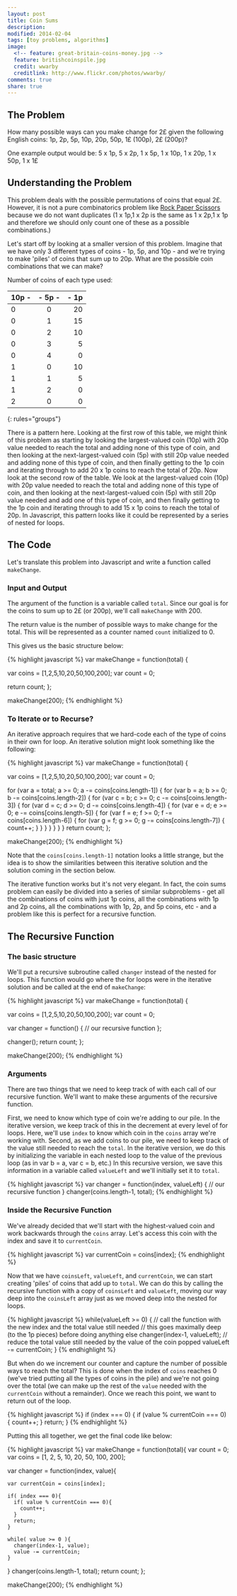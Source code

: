 ```yaml
---
layout: post
title: Coin Sums
description: 
modified: 2014-02-04
tags: [toy problems, algorithms]
image:
  <!-- feature: great-britain-coins-money.jpg -->
  feature: britishcoinspile.jpg
  credit: wwarby
  creditlink: http://www.flickr.com/photos/wwarby/
comments: true
share: true
---
```


## The Problem
How many possible ways can you make change for 2£ given the following English coins:
1p, 2p, 5p, 10p, 20p, 50p, 1£ (100p), 2£ (200p)?

One example output would be:
5 x 1p, 5 x 2p, 1 x 5p, 1 x 10p, 1 x 20p, 1 x 50p, 1 x 1£

## Understanding the Problem 
This problem deals with the possible permutations of coins that equal 2£.  However, it is not a pure combinatorics problem like [Rock Paper Scissors](http://jgpettibone.github.io/rock-paper-scissors/) because we do not want duplicates (1 x 1p,1 x 2p is the same as 1 x 2p,1 x 1p and therefore we should only count one of these as a possible combinations.)    

Let's start off by looking at a smaller version of this problem.  Imagine that we have only 3 different types of coins - 1p, 5p, and 10p - and we're trying to make 'piles' of coins that sum up to 20p.  What are the possible coin combinations that we can make?

Number of coins of each type used:

|   10p - | - 5p  - | - 1p    |
|:--------|:-------:|--------:|
|    0    |    0    |    20   |
|    0    |    1    |    15   |
|    0    |    2    |    10   |
|    0    |    3    |     5   |
|    0    |    4    |     0   |
|    1    |    0    |    10   |
|    1    |    1    |     5   |
|    1    |    2    |     0   |
|    2    |    0    |     0   |
{: rules="groups"}

There is a pattern here.  Looking at the first row of this table, we might think of this problem as starting by looking the largest-valued coin (10p) with 20p value needed to reach the total and adding none of this type of coin, and then looking at the next-largest-valued coin (5p) with still 20p value needed and adding none of this type of coin, and then finally getting to the 1p coin and iterating through to add 20 x 1p coins to reach the total of 20p.  Now look at the second row of the table.  We look at the largest-valued coin (10p) with 20p value needed to reach the total and adding none of this type of coin, and then looking at the next-largest-valued coin (5p) with still 20p value needed and add one of this type of coin, and then finally getting to the 1p coin and iterating through to add 15 x 1p coins to reach the total of 20p.  In Javascript, this pattern looks like it could be represented by a series of nested for loops.    

## The Code
Let's translate this problem into Javascript and write a function called `makeChange`.

### Input and Output
The argument of the function is a variable called `total`.  Since our goal is for the coins to sum up to 2£ (or 200p), we'll call `makeChange` with 200.

The return value is the number of possible ways to make change for the total.  This will be represented as a counter named `count` initialized to 0.

This gives us the basic structure below:

{% highlight javascript %}
var makeChange = function(total) {

  var coins = [1,2,5,10,20,50,100,200];
  var count = 0;

  return count;
};

makeChange(200);
{% endhighlight %}

### To Iterate or to Recurse?
An iterative approach requires that we hard-code each of the type of coins in their own for loop.  An iterative solution might look something like the following:

{% highlight javascript %}
var makeChange = function(total) {

  var coins = [1,2,5,10,20,50,100,200];
  var count = 0;

  for (var a = total; a >= 0; a -= coins[coins.length-1]) {
    for (var b = a; b >= 0; b -= coins[coins.length-2]) {
      for (var c = b; c >= 0; c -= coins[coins.length-3]) {
        for (var d = c; d >= 0; d -= coins[coins.length-4]) {
          for (var e = d; e >= 0; e -= coins[coins.length-5]) {
            for (var f = e; f >= 0; f -= coins[coins.length-6]) {
              for (var g = f; g >= 0; g -= coins[coins.length-7]) {
                count++;
              }
            }
          }
        }
      }
    }
  }
  return count;
};

makeChange(200);
{% endhighlight %}

Note that the `coins[coins.length-1]` notation looks a little strange, but the idea is to show the similarities between this iterative solution and the solution coming in the section below.

The iterative function works but it's not very elegant.  In fact, the coin sums problem can easily be divided into a series of similar subproblems - get all the combinations of coins with just 1p coins, all the combinations with 1p and 2p coins, all the combinations with 1p, 2p, and 5p coins, etc - and a problem like this is perfect for a recursive function.

## The Recursive Function

### The basic structure 
We'll put a recursive subroutine called `changer` instead of the nested for loops.  This function would go where the for loops were in the iterative solution and be called at the end of `makeChange`:

{% highlight javascript %}
var makeChange = function(total) {

  var coins = [1,2,5,10,20,50,100,200];
  var count = 0;
 
  var changer = function() {
    // our recursive function
  };

  changer();
  return count;
};

makeChange(200);
{% endhighlight %}

### Arguments 
There are two things that we need to keep track of with each call of our recursive function.  We'll want to make these arguments of the recursive function.  

First, we need to know which type of coin we're adding to our pile.  In the iterative version, we keep track of this in the decrement at every level of for loops.  Here, we'll use `index` to know which coin in the `coins` array we're working with.  Second, as we add coins to our pile, we need to keep track of the value still needed to reach the `total`.  In the iterative version, we do this by initializing the variable in each nested loop to the value of the previous loop (as in var b = a, var c = b, etc.)  In this recursive version, we save this information in a variable called `valueLeft` and we'll initially set it to `total`.  

{% highlight javascript %}
  var changer = function(index, valueLeft) {
    // our recursive function
  }
  changer(coins.length-1, total);
{% endhighlight %}

### Inside the Recursive Function

We've already decided that we'll start with the highest-valued coin and work backwards through the `coins` array.  Let's access this coin with the index and save it to `currentCoin`.

{% highlight javascript %}
    var currentCoin = coins[index];
{% endhighlight %}

Now that we have `coinsLeft`, `valueLeft`, and `currentCoin`, we can start creating 'piles' of coins that add up to `total`.  We can do this by calling the recursive function with a copy of `coinsLeft` and `valueLeft`, moving our way deep into the `coinsLeft` array just as we moved deep into the nested for loops. 

{% highlight javascript %}
    while(valueLeft >= 0) {
      // call the function with the new index and the total value still needed
      // this goes maximally deep (to the 1p pieces) before doing anything else
      changer(index-1, valueLeft);
      // reduce the total value still needed by the value of the coin popped
      valueLeft -= currentCoin;
    }
{% endhighlight %}

But when do we increment our counter and capture the number of possible ways to reach the total?  This is done when the index of `coins` reaches 0 (we've tried putting all the types of coins in the pile) and we're not going over the total (we can make up the rest of the `value` needed with the `currentCoin` without a remainder). Once we reach this point, we want to return out of the loop.

{% highlight javascript %}
    if (index === 0) {
      if (value % currentCoin === 0) {
        count++;
      }
      return;
    }
{% endhighlight %}

Putting this all together, we get the final code like below:

{% highlight javascript %}
var makeChange = function(total){
  var count = 0;
  var coins = [1, 2, 5, 10, 20, 50, 100, 200];

  var changer = function(index, value){

    var currentCoin = coins[index];

    if( index === 0){
      if( value % currentCoin === 0){
        count++;
      }
      return;
    }

    while( value >= 0 ){
      changer(index-1, value);
      value -= currentCoin;
    }
  }
  changer(coins.length-1, total);
  return count;
};

makeChange(200);
{% endhighlight %}


